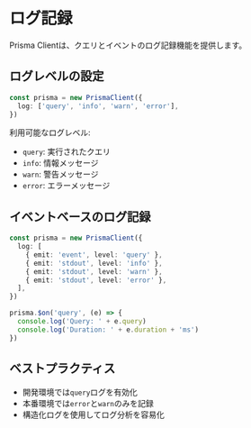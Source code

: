 # ログ記録

Prisma Clientは、クエリとイベントのログ記録機能を提供します。

## ログレベルの設定

```typescript
const prisma = new PrismaClient({
  log: ['query', 'info', 'warn', 'error'],
})
```

利用可能なログレベル:
- `query`: 実行されたクエリ
- `info`: 情報メッセージ
- `warn`: 警告メッセージ
- `error`: エラーメッセージ

## イベントベースのログ記録

```typescript
const prisma = new PrismaClient({
  log: [
    { emit: 'event', level: 'query' },
    { emit: 'stdout', level: 'info' },
    { emit: 'stdout', level: 'warn' },
    { emit: 'stdout', level: 'error' },
  ],
})

prisma.$on('query', (e) => {
  console.log('Query: ' + e.query)
  console.log('Duration: ' + e.duration + 'ms')
})
```

## ベストプラクティス

- 開発環境では`query`ログを有効化
- 本番環境では`error`と`warn`のみを記録
- 構造化ログを使用してログ分析を容易化
